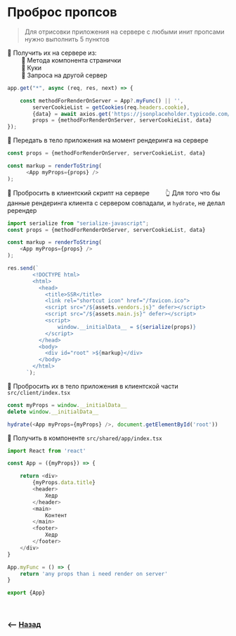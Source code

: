 # Проброс пропсов
> Для отрисовки приложения на сервере с любыми инит пропсами нужно выполнить 5 пунктов  

🔹 Получить их на сервере из:  
&emsp;&emsp; 🎯 Метода компонента странички         
&emsp;&emsp; 🎯 Куки  
&emsp;&emsp; 🎯 Запроса на другой сервер  

```typescript jsx
app.get("*", async (req, res, next) => {

    const methodForRenderOnServer = App?.myFunc() || '',
        serverCookieList = getCookies(req.headers.cookie),
        {data} = await axios.get('https://jsonplaceholder.typicode.com/todos/1'),
        props = {methodForRenderOnServer, serverCookieList, data}
});
```

🔹 Передать в тело приложения на момент рендеринга на сервере 
```typescript jsx
const props = {methodForRenderOnServer, serverCookieList, data}

const markup = renderToString(
      <App myProps={props} />
);
```

🔹 Пробросить в клиентский скрипт на сервере 
&emsp;&emsp; 👆 Для того что бы данные рендеринга клиента с сервером совпадали, и `hydrate`, не делал ререндер
```typescript jsx
import serialize from "serialize-javascript";
const props = {methodForRenderOnServer, serverCookieList, data}

const markup = renderToString(
    <App myProps={props} />
);

res.send(`
        <!DOCTYPE html>
        <html>
          <head>
            <title>SSR</title>          
            <link rel="shortcut icon" href="/favicon.ico">
            <script src="/${assets.vendors.js}" defer></script>
            <script src="/${assets.main.js}" defer></script>
            <script>
                window.__initialData__ = ${serialize(props)}
            </script>
          </head>
          <body>
            <div id="root" >${markup}</div>
          </body>
        </html>
      `);
```

🔹 Пробросить их в тело приложения в клиентской части `src/client/index.tsx`  
```typescript jsx
const myProps = window.__initialData__
delete window.__initialData__

hydrate(<App myProps={myProps} />, document.getElementById('root'))
```

🔹 Получить в компоненте `src/shared/app/index.tsx`
```typescript jsx
import React from 'react'

const App = ({myProps}) => {

    return <div>
        {myProps.data.title}
        <header>
            Хедр
        </header>
        <main>
            Контент
        </main>
        <footer>
            Хедр
        </footer>
    </div>
}

App.myFunc = () => {
    return 'any props than i need render on server'
}

export {App}
```

<br>

### ⟵ **<a href="../../readme.md">Назад</a>**